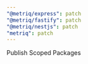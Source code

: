 ```yaml
---
"@metriq/express": patch
"@metriq/fastify": patch
"@metriq/nestjs": patch
"metriq": patch
---
```


Publish Scoped Packages

